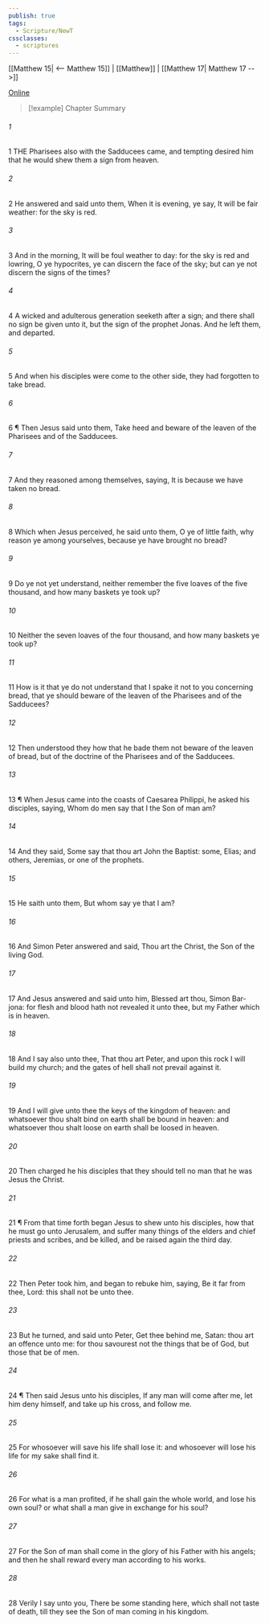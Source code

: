 ```yaml
---
publish: true
tags:
  - Scripture/NewT
cssclasses:
  - scriptures
---
```

[[Matthew 15| <-- Matthew 15]] | [[Matthew]] | [[Matthew 17| Matthew 17 -->]]

[Online](https://churchofjesuschrist.org/study/scriptures/nt/matt/16?lang=eng)

>[!example] Chapter Summary
>
###### 1
1 THE Pharisees also with the Sadducees came, and tempting desired him that he would shew them a sign from heaven.
###### 2
2 He answered and said unto them, When it is evening, ye say, It will be fair weather: for the sky is red.
###### 3
3 And in the morning, It will be foul weather to day: for the sky is red and lowring, O ye hypocrites, ye can discern the face of the sky; but can ye not discern the signs of the times?
###### 4
4 A wicked and adulterous generation seeketh after a sign; and there shall no sign be given unto it, but the sign of the prophet Jonas. And he left them, and departed.
###### 5
5 And when his disciples were come to the other side, they had forgotten to take bread.
###### 6
6 ¶ Then Jesus said unto them, Take heed and beware of the leaven of the Pharisees and of the Sadducees.
###### 7
7 And they reasoned among themselves, saying, It is because we have taken no bread.
###### 8
8 Which when Jesus perceived, he said unto them, O ye of little faith, why reason ye among yourselves, because ye have brought no bread?
###### 9
9 Do ye not yet understand, neither remember the five loaves of the five thousand, and how many baskets ye took up?
###### 10
10 Neither the seven loaves of the four thousand, and how many baskets ye took up?
###### 11
11 How is it that ye do not understand that I spake it not to you concerning bread, that ye should beware of the leaven of the Pharisees and of the Sadducees?
###### 12
12 Then understood they how that he bade them not beware of the leaven of bread, but of the doctrine of the Pharisees and of the Sadducees.
###### 13
13 ¶ When Jesus came into the coasts of Caesarea Philippi, he asked his disciples, saying, Whom do men say that I the Son of man am?
###### 14
14 And they said, Some say that thou art John the Baptist: some, Elias; and others, Jeremias, or one of the prophets.
###### 15
15 He saith unto them, But whom say ye that I am?
###### 16
16 And Simon Peter answered and said, Thou art the Christ, the Son of the living God.
###### 17
17 And Jesus answered and said unto him, Blessed art thou, Simon Bar-jona: for flesh and blood hath not revealed it unto thee, but my Father which is in heaven.
###### 18
18 And I say also unto thee, That thou art Peter, and upon this rock I will build my church; and the gates of hell shall not prevail against it.
###### 19
19 And I will give unto thee the keys of the kingdom of heaven: and whatsoever thou shalt bind on earth shall be bound in heaven: and whatsoever thou shalt loose on earth shall be loosed in heaven.
###### 20
20 Then charged he his disciples that they should tell no man that he was Jesus the Christ.
###### 21
21 ¶ From that time forth began Jesus to shew unto his disciples, how that he must go unto Jerusalem, and suffer many things of the elders and chief priests and scribes, and be killed, and be raised again the third day.
###### 22
22 Then Peter took him, and began to rebuke him, saying, Be it far from thee, Lord: this shall not be unto thee.
###### 23
23 But he turned, and said unto Peter, Get thee behind me, Satan: thou art an offence unto me: for thou savourest not the things that be of God, but those that be of men.
###### 24
24 ¶ Then said Jesus unto his disciples, If any man will come after me, let him deny himself, and take up his cross, and follow me.
###### 25
25 For whosoever will save his life shall lose it: and whosoever will lose his life for my sake shall find it.
###### 26
26 For what is a man profited, if he shall gain the whole world, and lose his own soul? or what shall a man give in exchange for his soul?
###### 27
27 For the Son of man shall come in the glory of his Father with his angels; and then he shall reward every man according to his works.
###### 28
28 Verily I say unto you, There be some standing here, which shall not taste of death, till they see the Son of man coming in his kingdom.



